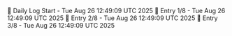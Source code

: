 📅 Daily Log Start - Tue Aug 26 12:49:09 UTC 2025
📌 Entry 1/8 - Tue Aug 26 12:49:09 UTC 2025
📌 Entry 2/8 - Tue Aug 26 12:49:09 UTC 2025
📌 Entry 3/8 - Tue Aug 26 12:49:09 UTC 2025
